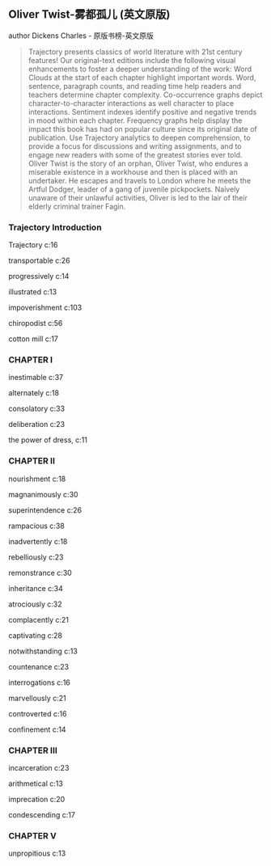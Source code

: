 ## Oliver Twist-雾都孤儿 (英文原版)

author Dickens Charles  -  原版书榜-英文原版

> Trajectory presents classics of world literature with 21st century features! Our original-text editions include the following visual enhancements to foster a deeper understanding of the work:  Word Clouds at the start of each chapter highlight important words. Word, sentence, paragraph counts, and reading time help readers and teachers determine chapter complexity. Co-occurrence graphs depict character-to-character interactions as well character to place interactions. Sentiment indexes identify positive and negative trends in mood within each chapter. Frequency graphs help display the impact this book has had on popular culture since its original date of publication. Use Trajectory analytics to deepen comprehension, to provide a focus for discussions and writing assignments, and to engage new readers with some of the greatest stories ever told. Oliver Twist is the story of an orphan, Oliver Twist, who endures a miserable existence in a workhouse and then is placed with an undertaker. He escapes and travels to London where he meets the Artful Dodger, leader of a gang of juvenile pickpockets. Naively unaware of their unlawful activities, Oliver is led to the lair of their elderly criminal trainer Fagin.

### Trajectory Introduction

 Trajectory c:16

transportable c:26

progressively c:14

illustrated c:13

impoverishment c:103

chiropodist c:56

cotton mill c:17

### CHAPTER I

inestimable c:37

alternately c:18

consolatory c:33

deliberation c:23

the power of dress, c:11

### CHAPTER II

nourishment c:18

magnanimously c:30

superintendence c:26

rampacious  c:38

inadvertently c:18

rebelliously c:23

remonstrance c:30

inheritance c:34

atrociously c:32

complacently c:21

captivating c:28

notwithstanding c:13

countenance c:23

interrogations c:16

marvellously c:21

controverted c:16

confinement c:14

### CHAPTER III

incarceration c:23

arithmetical c:13

imprecation c:20

condescending c:17

### CHAPTER V

unpropitious c:13
